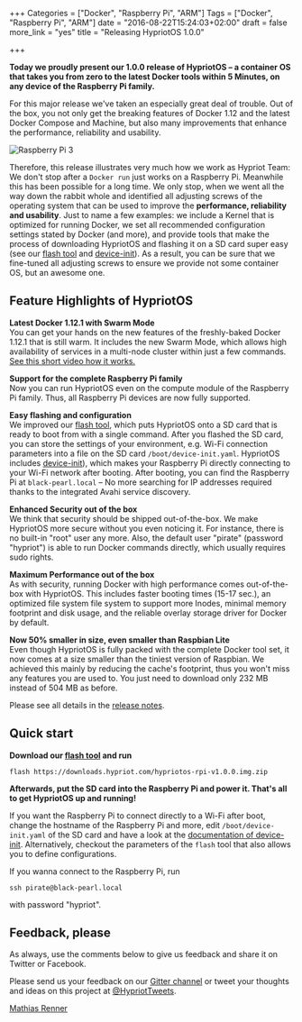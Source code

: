 +++
Categories = ["Docker", "Raspberry Pi", "ARM"]
Tags = ["Docker", "Raspberry Pi", "ARM"]
date = "2016-08-22T15:24:03+02:00"
draft = false
more_link = "yes"
title = "Releasing HypriotOS 1.0.0"

+++

**Today we proudly present our 1.0.0 release of HypriotOS – a container OS that takes you from zero to the latest Docker tools within 5 Minutes, on any device of the Raspberry Pi family.**

For this major release we've taken an especially great deal of trouble. Out of the box, you not only get the breaking features of Docker 1.12 and the latest Docker Compose and Machine, but also many improvements that enhance the performance, reliability and usability.

![Raspberry Pi 3](/images/release-1-0/docker_pirate.jpg)

<!--more-->


Therefore, this release illustrates very much how we work as Hypriot Team: We don't stop after a `Docker run` just works on a Raspberry Pi. Meanwhile this has been possible for a long time. We only stop, when we went all the way down the rabbit whole and identified all adjusting screws of the operating system that can be used to improve the **performance, reliability and usability**. Just to name a few examples: we include a Kernel that is optimized for running Docker, we set all recommended configuration settings stated by Docker (and more), and provide tools that make the process of downloading HypriotOS and flashing it on a SD card super easy (see our [flash tool](https://github.com/hypriot/flash) and [device-init](https://github.com/hypriot/device-init)).
As a result, you can be sure that we fine-tuned all adjusting screws to ensure we provide not some container OS, but an awesome one.


## Feature Highlights of HypriotOS

**Latest Docker 1.12.1 with Swarm Mode** </br>
You can get your hands on the new features of the freshly-baked Docker 1.12.1  that is still warm. It includes the new Swarm Mode, which allows high availability of services in a multi-node cluster within just a few commands.
[See this short video how it works.](https://blog.docker.com/2016/07/swarm-mode-on-a-raspberry-pi-cluster/)


**Support for the complete Raspberry Pi family** </br>
Now you can run HypriotOS even on the compute module of the Raspberry Pi family. Thus, all Raspberry Pi devices are now fully supported.

**Easy flashing and configuration** </br>
We improved our [flash tool](https://github.com/hypriot/flash), which puts HypriotOS onto a SD card that is ready to boot from with a single command. After you flashed the SD card, you can store the settings of your environment, e.g. Wi-Fi connection parameters into a file on the SD card `/boot/device-init.yaml`. HypriotOS includes [device-init](https://github.com/hypriot/device-init)), which makes your Raspberry Pi directly connecting to your Wi-Fi network after booting.
After booting, you can find the Raspberry Pi at `black-pearl.local` – No more searching for IP addresses required thanks to the integrated Avahi service discovery.

**Enhanced Security out of the box** </br>
We think that security should be shipped out-of-the-box. We make HypriotOS more secure without you even noticing it. For instance, there is no built-in "root" user any more. Also, the default user "pirate" (password "hypriot") is able to run Docker commands directly, which usually requires sudo rights.

**Maximum Performance out of the box** </br>
As with security, running Docker with high performance comes out-of-the-box with HypriotOS. This includes faster booting times (15-17 sec.), an optimized file system file system to support more Inodes, minimal memory footprint and disk usage, and the reliable overlay storage driver for Docker by default.

**Now 50% smaller in size, even smaller than Raspbian Lite** </br>
Even though HypriotOS is fully packed with the complete Docker tool set, it now comes at a size smaller than the tiniest version of Raspbian. We achieved this mainly by reducing the cache's footprint, thus you won't miss any features you are used to. You just need to download only 232 MB instead of 504 MB as before.

Please see all details in the [release notes](https://github.com/hypriot/image-builder-rpi/releases).

## Quick start
**Download our [flash tool](https://github.com/hypriot/flash) and run**
```
flash https://downloads.hypriot.com/hypriotos-rpi-v1.0.0.img.zip
```

**Afterwards, put the SD card into the Raspberry Pi and power it. That's all to get HypriotOS up and running!**

If you want the Raspberry Pi to connect directly to a Wi-Fi after boot, change the hostname of the Raspberry Pi and more, edit `/boot/device-init.yaml` of the SD card and have a look at the [documentation of device-init](https://github.com/hypriot/device-init). Alternatively, checkout the parameters of the `flash` tool that also allows you to define configurations.

If you wanna connect to the Raspberry Pi, run
```
ssh pirate@black-pearl.local
```
with password "hypriot".


## Feedback, please

As always, use the comments below to give us feedback and share it on Twitter or Facebook.

Please send us your feedback on our [Gitter channel](https://gitter.im/hypriot/talk) or tweet your thoughts and ideas on this project at [@HypriotTweets](https://twitter.com/HypriotTweets).

[Mathias Renner](@MathiasRenner)
